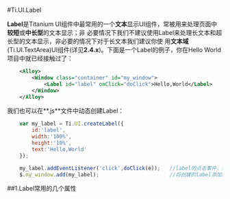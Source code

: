#Ti.UI.Label

**Label**是Titanium UI组件中最常用的一个**文本**显示UI组件，常被用来处理页面中**较短**或**中长型**的文本显示；非
必要情况下我们不建议使用Label来处理长文本和超长型的文本显示，非必要的情况下对于长文本我们建议你使
用**文本域**(Ti.UI.TextArea)UI组件(详见**2.4.x**)。下面是一个Label的例子，你在Hello World项目中就已经接触过了：

```xml
    <Alloy>
        <Window class="container" id="my_window">
            <Label id="label" onClick="doClick">Hello,World</Label>
        </Window>
    </Alloy>
```

我们也可以在**.js**文件中动态创建Label：

```javascript
    var my_label = Ti.UI.createLabel({
        id:'label',
        width:'100%',
        height:'10%',
        text:'Hello,World'
    });

    my_label.addEventListener('click',doClick(e));   //label的点击事件，相当于.xml中的“onClick=doClick”
    $.my_window.add(my_label);                       //将创建的label添加到Window页面中
```

##1.Label常用的几个属性
